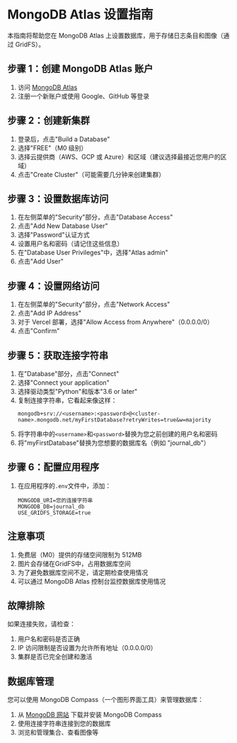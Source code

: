 # MongoDB Atlas 设置指南

本指南将帮助您在 MongoDB Atlas 上设置数据库，用于存储日志条目和图像（通过 GridFS）。

## 步骤 1：创建 MongoDB Atlas 账户

1. 访问 [MongoDB Atlas](https://www.mongodb.com/cloud/atlas/register)
2. 注册一个新账户或使用 Google、GitHub 等登录

## 步骤 2：创建新集群

1. 登录后，点击"Build a Database"
2. 选择"FREE"（M0 级别）
3. 选择云提供商（AWS、GCP 或 Azure）和区域（建议选择最接近您用户的区域）
4. 点击"Create Cluster"（可能需要几分钟来创建集群）

## 步骤 3：设置数据库访问

1. 在左侧菜单的"Security"部分，点击"Database Access"
2. 点击"Add New Database User"
3. 选择"Password"认证方式
4. 设置用户名和密码（请记住这些信息）
5. 在"Database User Privileges"中，选择"Atlas admin"
6. 点击"Add User"

## 步骤 4：设置网络访问

1. 在左侧菜单的"Security"部分，点击"Network Access"
2. 点击"Add IP Address"
3. 对于 Vercel 部署，选择"Allow Access from Anywhere"（0.0.0.0/0）
4. 点击"Confirm"

## 步骤 5：获取连接字符串

1. 在"Database"部分，点击"Connect"
2. 选择"Connect your application"
3. 选择驱动类型"Python"和版本"3.6 or later"
4. 复制连接字符串，它看起来像这样：
   ```
   mongodb+srv://<username>:<password>@<cluster-name>.mongodb.net/myFirstDatabase?retryWrites=true&w=majority
   ```
5. 将字符串中的`<username>`和`<password>`替换为您之前创建的用户名和密码
6. 将"myFirstDatabase"替换为您想要的数据库名（例如 "journal_db"）

## 步骤 6：配置应用程序

1. 在应用程序的`.env`文件中，添加：
   ```
   MONGODB_URI=您的连接字符串
   MONGODB_DB=journal_db
   USE_GRIDFS_STORAGE=true
   ```

## 注意事项

1. 免费层（M0）提供的存储空间限制为 512MB
2. 图片会存储在GridFS中，占用数据库空间
3. 为了避免数据库空间不足，请定期检查使用情况
4. 可以通过 MongoDB Atlas 控制台监控数据库使用情况

## 故障排除

如果连接失败，请检查：

1. 用户名和密码是否正确
2. IP 访问限制是否设置为允许所有地址（0.0.0.0/0）
3. 集群是否已完全创建和激活

## 数据库管理

您可以使用 MongoDB Compass（一个图形界面工具）来管理数据库：

1. 从 [MongoDB 网站](https://www.mongodb.com/products/compass) 下载并安装 MongoDB Compass
2. 使用连接字符串连接到您的数据库
3. 浏览和管理集合、查看图像等
